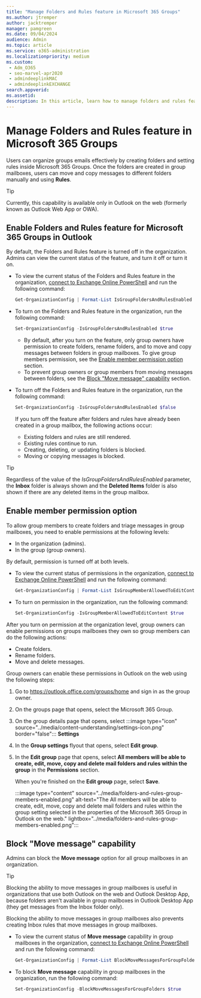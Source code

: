 ```yaml
---
title: "Manage Folders and Rules feature in Microsoft 365 Groups"
ms.author: jtremper
author: jacktremper
manager: pamgreen
ms.date: 09/04/2024
audience: Admin
ms.topic: article
ms.service: o365-administration
ms.localizationpriority: medium
ms.custom: 
 - Adm_O365
 - seo-marvel-apr2020
 - admindeeplinkMAC
 - admindeeplinkEXCHANGE
search.appverid:
ms.assetid: 
description: In this article, learn how to manage folders and rules feature in Microsoft 365 groups.
---
```


# Manage Folders and Rules feature in Microsoft 365 Groups

Users can organize groups emails effectively by creating folders and setting rules inside Microsoft 365 Groups. Once the folders are created in group mailboxes, users can move and copy messages to different folders manually and using **Rules**.

> [!TIP]
> Currently, this capability is available only in Outlook on the web (formerly known as Outlook Web App or OWA).

## Enable Folders and Rules feature for Microsoft 365 Groups in Outlook

By default, the Folders and Rules feature is turned off in the organization. Admins can view the current status of the feature, and turn it off or turn it on.

- To view the current status of the Folders and Rules feature in the organization, [connect to Exchange Online PowerShell](/powershell/exchange/connect-to-exchange-online-powershell) and run the following command:

  ```powershell
  Get-OrganizationConfig | Format-List IsGroupFoldersAndRulesEnabled
  ```

- To turn on the Folders and Rules feature in the organization, run the following command:

  ```powershell
  Set-OrganizationConfig -IsGroupFoldersAndRulesEnabled $true
  ```

  - By default, after you turn on the feature, only group owners have permission to create folders, rename folders, and to move and copy messages between folders in group mailboxes. To give group members permission, see the [Enable member permission option](#enable-member-permission-option) section.
  - To prevent group owners or group members from moving messages between folders, see the [Block "Move message" capability](#block-move-message-capability) section.

- To turn off the Folders and Rules feature in the organization, run the following command:

  ```powershell
  Set-OrganizationConfig -IsGroupFoldersAndRulesEnabled $false
  ```

  If you turn off the feature after folders and rules have already been created in a group mailbox, the following actions occur:

  - Existing folders and rules are still rendered.
  - Existing rules continue to run.
  - Creating, deleting, or updating folders is blocked.
  - Moving or copying messages is blocked.

> [!TIP]
> Regardless of the value of the _IsGroupFoldersAndRulesEnabled_ parameter, the **Inbox** folder is always shown and the **Deleted Items** folder is also shown if there are any deleted items in the group mailbox.

## Enable member permission option

To allow group members to create folders and triage messages in group mailboxes, you need to enable permissions at the following levels:

- In the organization (admins).
- In the group (group owners).

By default, permission is turned off at both levels.

- To view the current status of permissions in the organization, [connect to Exchange Online PowerShell](/powershell/exchange/connect-to-exchange-online-powershell) and run the following command:

  ```powershell
  Get-OrganizationConfig | Format-List IsGroupMemberAllowedToEditContent
  ```

- To turn on permission in the organization, run the following command:

  ```powershell
  Set-OrganizationConfig -IsGroupMemberAllowedToEditContent $true
  ```

After you turn on permission at the organization level, group owners can enable permissions on groups mailboxes they own so group members can do the following actions:

- Create folders.
- Rename folders.
- Move and delete messages.

Group owners can enable these permissions in Outlook on the web using the following steps:

1. Go to <https://outlook.office.com/groups/home> and sign in as the group owner.
1. On the groups page that opens, select the Microsoft 365 Group.
1. On the group details page that opens, select :::image type="icon" source="../media/content-understanding/settings-icon.png" border="false"::: **Settings**
1. In the **Group settings** flyout that opens, select **Edit group**.
1. In the **Edit group** page that opens, select **All members will be able to create, edit, move, copy and delete mail folders and rules within the group** in the **Permissions** section.

   When you're finished on the **Edit group** page, select **Save**.

   :::image type="content" source="../media/folders-and-rules-group-members-enabled.png" alt-text="The All members will be able to create, edit, move, copy and delete mail folders and rules within the group setting selected in the properties of the Microsoft 365 Group in Outlook on the web." lightbox="../media/folders-and-rules-group-members-enabled.png":::

## Block "Move message" capability

Admins can block the **Move message** option for all group mailboxes in an organization.

> [!TIP]
> Blocking the ability to move messages in group mailboxes is useful in organizations that use both Outlook on the web and Outlook Desktop App, because folders aren't available in group mailboxes in Outlook Desktop App (they get messages from the Inbox folder only).
>
> Blocking the ability to move messages in group mailboxes also prevents creating Inbox rules that move messages in group mailboxes.

- To view the current status of **Move message** capability in group mailboxes in the organization, [connect to Exchange Online PowerShell](/powershell/exchange/connect-to-exchange-online-powershell) and run the following command:

  ```powershell
  Get-OrganizationConfig | Format-List BlockMoveMessagesForGroupFolders
  ```

- To block **Move message** capability in group mailboxes in the organization, run the following command:

  ```powershell
  Set-OrganizationConfig -BlockMoveMessagesForGroupFolders $true
  ```
